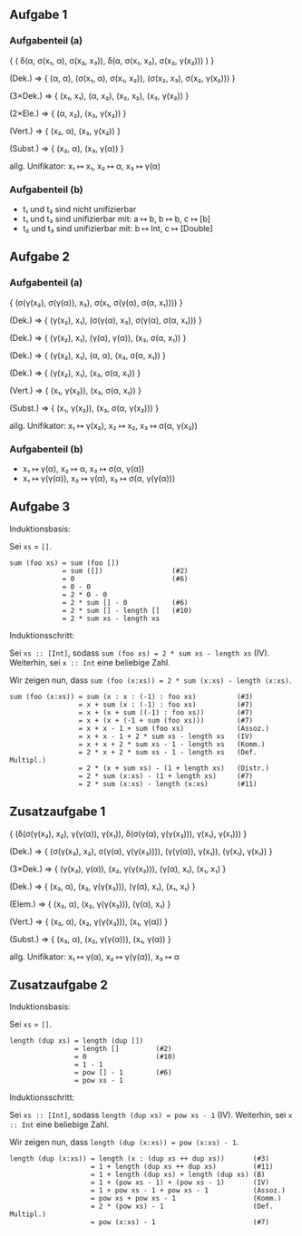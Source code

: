 ## Aufgabe 1
### Aufgabenteil (a)

{ ( δ(α, σ(x₁, α), σ(x₂, x₃)), δ(α, σ(x₁, x₂), σ(x₂, γ(x₂))) ) }

(Dek.) ⇒ { (α, α), (σ(x₁, α), σ(x₁, x₂)), (σ(x₂, x₃), σ(x₂, γ(x₂))) }

(3×Dek.) ⇒ { (x₁, x₁), (α, x₂), (x₂, x₂), (x₃, γ(x₂)) }

(2×Ele.) ⇒ { (α, x₂), (x₃, γ(x₂)) }

(Vert.) ⇒ { (x₂, α), (x₃, γ(x₂)) }

(Subst.) ⇒ { (x₂, α), (x₃, γ(α)) }

allg. Unifikator: x₁ ↦ x₁, x₂ ↦ α, x₃ ↦ γ(α)

### Aufgabenteil (b)

* t₁ und t₂ sind nicht unifizierbar
* t₁ und t₃ sind unifizierbar mit: a ↦ b, b ↦ b, c ↦ \[b\]
* t₂ und t₃ sind unifizierbar mit: b ↦ Int, c ↦ \[Double\]

## Aufgabe 2
### Aufgabenteil (a)

{ (σ(γ(x₂), σ(γ(α)), x₃), σ(x₁, σ(γ(α), σ(α, x₁)))) }

(Dek.) ⇒ { (γ(x₂), x₁), (σ(γ(α), x₃), σ(γ(α), σ(α, x₁))) }

(Dek.) ⇒ { (γ(x₂), x₁), (γ(α), γ(α)), (x₃, σ(α, x₁)) }

(Dek.) ⇒ { (γ(x₂), x₁), (α, α), (x₃, σ(α, x₁)) }

(Dek.) ⇒ { (γ(x₂), x₁), (x₃, σ(α, x₁)) }

(Vert.) ⇒ { (x₁, γ(x₂)), (x₃, σ(α, x₁)) }

(Subst.) ⇒ { (x₁, γ(x₂)), (x₃, σ(α, γ(x₂))) }

allg. Unifikator: x₁ ↦ γ(x₂), x₂ ↦ x₂, x₃ ↦ σ(α, γ(x₂))

### Aufgabenteil (b)

* x₁ ↦ γ(α), x₂ ↦ α, x₃ ↦ σ(α, γ(α))
* x₁ ↦ γ(γ(α)), x₂ ↦ γ(α), x₃ ↦ σ(α, γ(γ(α)))

## Aufgabe 3

Induktionsbasis:

Sei `xs` = `[]`.
```
sum (foo xs) = sum (foo [])
             = sum ([])                 (#2)
             = 0                        (#6)
             = 0 - 0
             = 2 * 0 - 0
             = 2 * sum [] - 0           (#6)
             = 2 * sum [] - length []   (#10)
             = 2 * sum xs - length xs
```

Induktionsschritt:

Sei `xs :: [Int]`, sodass `sum (foo xs) = 2 * sum xs - length xs` (IV).
Weiterhin, sei `x :: Int` eine beliebige Zahl.

Wir zeigen nun, dass `sum (foo (x:xs)) = 2 * sum (x:xs) - length (x:xs)`.
```
sum (foo (x:xs)) = sum (x : x : (-1) : foo xs)          (#3)
                 = x + sum (x : (-1) : foo xs)          (#7)
                 = x + (x + sum ((-1) : foo xs))        (#7)
                 = x + (x + (-1 + sum (foo xs)))        (#7)
                 = x + x - 1 + sum (foo xs)             (Assoz.)
                 = x + x - 1 + 2 * sum xs - length xs   (IV)
                 = x + x + 2 * sum xs - 1 - length xs   (Komm.)
                 = 2 * x + 2 * sum xs - 1 - length xs   (Def. Multipl.)
                 = 2 * (x + sum xs) - (1 + length xs)   (Distr.)
                 = 2 * sum (x:xs) - (1 + length xs)     (#7)
                 = 2 * sum (x:xs) - length (x:xs)       (#11)
```

## Zusatzaufgabe 1

{ (δ(σ(γ(x₃), x₂), γ(γ(α)), γ(x₁)), δ(σ(γ(α), γ(γ(x₃))), γ(x₁), γ(x₁))) }

(Dek.) ⇒ { (σ(γ(x₃), x₂), σ(γ(α), γ(γ(x₃)))), (γ(γ(α)), γ(x₁)), (γ(x₁), γ(x₁)) }

(3×Dek.) ⇒ { (γ(x₃), γ(α)), (x₂, γ(γ(x₃))), (γ(α), x₁), (x₁, x₁) }

(Dek.) ⇒ { (x₃, α), (x₂, γ(γ(x₃))), (γ(α), x₁), (x₁, x₁) }

(Elem.) ⇒ { (x₃, α), (x₂, γ(γ(x₃))), (γ(α), x₁) }

(Vert.) ⇒ { (x₃, α), (x₂, γ(γ(x₃))), (x₁, γ(α)) }

(Subst.) ⇒ { (x₃, α), (x₂, γ(γ(α))), (x₁, γ(α)) }

allg. Unifikator: x₁ ↦ γ(α), x₂ ↦ γ(γ(α)), x₃ ↦ α

## Zusatzaufgabe 2

Induktionsbasis:

Sei `xs` = `[]`.
```
length (dup xs) = length (dup [])
                = length []         (#2)
                = 0                 (#10)
                = 1 - 1
                = pow [] - 1        (#6)
                = pow xs - 1
```

Induktionsschritt:

Sei `xs :: [Int]`, sodass `length (dup xs) = pow xs - 1` (IV).
Weiterhin, sei `x :: Int` eine beliebige Zahl.

Wir zeigen nun, dass `length (dup (x:xs)) = pow (x:xs) - 1`.
```
length (dup (x:xs)) = length (x : (dup xs ++ dup xs))       (#3)
                    = 1 + length (dup xs ++ dup xs)         (#11)
                    = 1 + length (dup xs) + length (dup xs) (B)
                    = 1 + (pow xs - 1) + (pow xs - 1)       (IV)
                    = 1 + pow xs - 1 + pow xs - 1           (Assoz.)
                    = pow xs + pow xs - 1                   (Komm.)
                    = 2 * (pow xs) - 1                      (Def. Multipl.)
                    = pow (x:xs) - 1                        (#7)

```